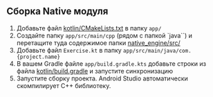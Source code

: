 ## Сборка Native модуля
1. Добавьте файл [kotlin/CMakeLists.txt](CMakeLists.txt) в папку `app/` 
2. Создайте папку `app/src/main/cpp` (рядом с папкой `java``) и перетащите туда 
содержимое папки [native_engine/src/](../native_engine/src/)
3. Добавьте файл `Exercise.kt` в папку `app/src/main/java/com.{project.name}`
4. В вашем Gradle файле `app/build.gradle.kts` добавьте строки из файла [kotlin/build.gradle](../kotlin/build.gradle) и запустите синхронизацию
5. Запустите сборку проекта. Android Studio автоматически скомпилирует C++ библиотеку.
